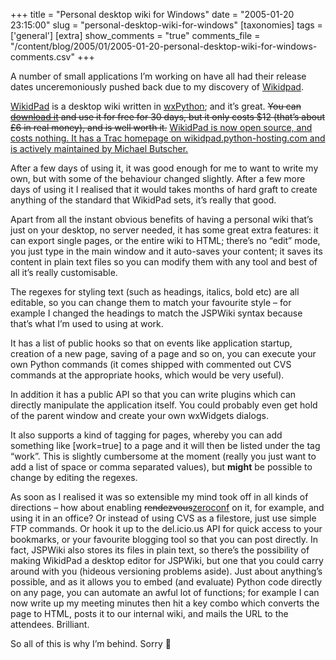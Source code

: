 +++
title = "Personal desktop wiki for Windows"
date = "2005-01-20 23:15:00"
slug = "personal-desktop-wiki-for-windows"
[taxonomies]
tags = ['general']
[extra]
show_comments = "true"
comments_file = "/content/blog/2005/01/2005-01-20-personal-desktop-wiki-for-windows-comments.csv"
+++

A number of small applications I’m working on have all had their release dates unceremoniously pushed back due to my discovery of [Wikidpad](http://www.jhorman.org/wikidPad/ "wikidPad is a Wiki-like notebook for storing your thoughts, ideas, todo lists, contacts, or anything else you can think of to write down.").

[WikidPad](http://www.jhorman.org/wikidPad/) is a desktop wiki written in [wxPython](http://www.wxpython.org); and it’s great. <del>You can [download it](http://www.jhorman.org/wikidPad/ "download link in the top right") and use it for free for 30 days, but it only costs $12 (that’s about £6 in real money), and is well worth it.</del> <ins>WikidPad is now open source, and costs nothing. It has [a Trac homepage on wikidpad.python-hosting.com](http://wikidpad.python-hosting.com/) and is actively maintained by Michael Butscher.</ins>

After a few days of using it, it was good enough for me to want to write my own, but with some of the behaviour changed slightly. After a few more days of using it I realised that it would takes months of hard graft to create anything of the standard that WikidPad sets, it’s really that good.

Apart from all the instant obvious benefits of having a personal wiki that’s just on your desktop, no server needed, it has some great extra features: it can export single pages, or the entire wiki to HTML; there’s no “edit” mode, you just type in the main window and it auto-saves your content; it saves its content in plain text files so you can modify them with any tool and best of all it’s really customisable.

The regexes for styling text (such as headings, italics, bold etc) are all editable, so you can change them to match your favourite style – for example I changed the headings to match the JSPWiki syntax because that’s what I’m used to using at work.

It has a list of public hooks so that on events like application startup, creation of a new page, saving of a page and so on, you can execute your own Python commands (it comes shipped with commented out CVS commands at the appropriate hooks, which would be very useful).

In addition it has a public API so that you can write plugins which can directly manipulate the application itself. You could probably even get hold of the parent window and create your own wxWidgets dialogs.

It also supports a kind of tagging for pages, whereby you can add something like <smp>\[work=true\]</smp> to a page and it will then be listed under the tag “work”. This is slightly cumbersome at the moment (really you just want to add a list of space or comma separated values), but **might** be possible to change by editing the regexes.

As soon as I realised it was so extensible my mind took off in all kinds of directions – how about enabling <del>rendezvous</del><ins>[zeroconf](http://developer.apple.com/macosx/rendezvous/)</ins> on it, for example, and using it in an office? Or instead of using CVS as a filestore, just use simple FTP commands. Or hook it up to the del.icio.us API for quick access to your bookmarks, or your favourite blogging tool so that you can post directly. In fact, JSPWiki also stores its files in plain text, so there’s the possibility of making WikidPad a desktop editor for JSPWiki, but one that you could carry around with you (hideous versioning problems aside). Just about anything’s possible, and as it allows you to embed (and evaluate) Python code directly on any page, you can automate an awful lot of functions; for example I can now write up my meeting minutes then hit a key combo which converts the page to HTML, posts it to our internal wiki, and mails the URL to the attendees. Brilliant.

So all of this is why I’m behind. Sorry 🙂
